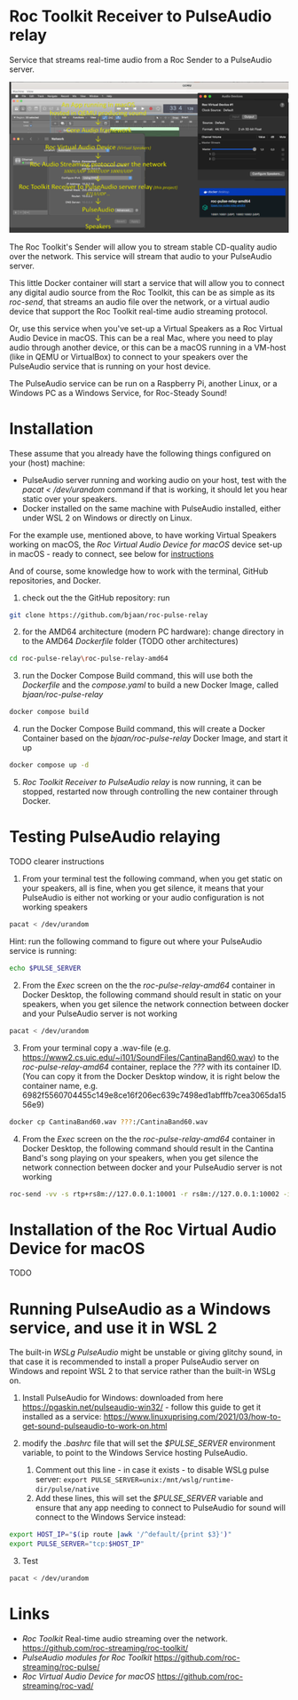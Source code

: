 # Roc Toolkit Receiver to PulseAudio relay
Service that streams real-time audio from a Roc Sender to a PulseAudio server.

![roc-pulse-relay overview](https://github.com/bjaan/roc-pulse-relay/blob/main/main.png?raw=true)

The Roc Toolkit's Sender will allow you to stream stable CD-quality audio over the network. This service will stream that audio to your PulseAudio server.

This little Docker container will start a service that will allow you to connect any digital audio source from the Roc Toolkit, this can be as simple as its *roc-send*, that streams an audio file over the network, or a virtual audio device that support the Roc Toolkit real-time audio streaming protocol.

Or, use this service when you've set-up a Virtual Speakers as a Roc Virtual Audio Device in macOS. This can be a real Mac, where you need to play audio through another device, or this can be a macOS running in a VM-host (like in QEMU or VirtualBox) to connect to your speakers over the PulseAudio service that is running on your host device.  

The PulseAudio service can be run on a Raspberry Pi, another Linux, or a Windows PC as a Windows Service, for Roc-Steady Sound!

# Installation

These assume that you already have the following things configured on your (host) machine:
* PulseAudio server running and working audio on your host, test with the _pacat < /dev/urandom_ command if that is working, it should let you hear static over your speakers.
* Docker installed on the same machine with PulseAudio installed, either under WSL 2 on Windows or directly on Linux.

For the example use, mentioned above, to have working Virtual Speakers working on macOS, the _Roc Virtual Audio Device for macOS_ device set-up in macOS - ready to connect, see below for [instructions](#-Installation-of-the-Roc-Virtual-Audio-Device-for-macOS)

And of course, some knowledge how to work with the terminal, GitHub repositories, and Docker.

1. check out the the GitHub repository: run
```sh
git clone https://github.com/bjaan/roc-pulse-relay
```
2. for the AMD64 architecture (modern PC hardware): change directory in to the AMD64 _Dockerfile_ folder (TODO other architectures)
```sh
cd roc-pulse-relay\roc-pulse-relay-amd64
```
3. run the Docker Compose Build command, this will use both the  _Dockerfile_ and the _compose.yaml_ to build a new Docker Image, called _bjaan/roc-pulse-relay_
```sh
docker compose build
```
4. run the Docker Compose Build command, this will create a Docker Container based on the _bjaan/roc-pulse-relay_ Docker Image, and start it up
```sh
docker compose up -d
```
5. _Roc Toolkit Receiver to PulseAudio relay_ is now running, it can be stopped, restarted now through controlling the new container through Docker.

# Testing PulseAudio relaying

TODO clearer instructions

1. From your terminal test the following command, when you get static on your speakers, all is fine, when you get silence, it means that your PulseAudio is either not working or your audio configuration is not working speakers
```sh
pacat < /dev/urandom
```
Hint: run the following command to figure out where your PulseAudio service is running:
```sh
echo $PULSE_SERVER
```

2. From the _Exec_ screen on the the _roc-pulse-relay-amd64_ container in Docker Desktop, the following command should result in static on your speakers, when you get silence the network connection between docker and your PulseAudio server is not working
```sh
pacat < /dev/urandom
```

3. From your terminal copy a .wav-file (e.g. https://www2.cs.uic.edu/~i101/SoundFiles/CantinaBand60.wav) to the _roc-pulse-relay-amd64_ container, replace the _???_ with its container ID. (You can copy it from the Docker Desktop window, it is right below the container name, e.g. 6982f5560704455c149e8ce16f206ec639c7498ed1abfffb7cea3065da1556e9)

```sh
docker cp CantinaBand60.wav ???:/CantinaBand60.wav
```

4. From the _Exec_ screen on the the _roc-pulse-relay-amd64_ container in Docker Desktop, the following command should result in the Cantina Band's song playing on your speakers, when you get silence the network connection between docker and your PulseAudio server is not working

```sh
roc-send -vv -s rtp+rs8m://127.0.0.1:10001 -r rs8m://127.0.0.1:10002 -i file:CantinaBand60.wav
```
# Installation of the Roc Virtual Audio Device for macOS

TODO

# Running PulseAudio as a Windows service, and use it in WSL 2

The built-in _WSLg PulseAudio_ might be unstable or giving glitchy sound, in that case it is recommended to install a proper PulseAudio server on Windows and repoint WSL 2 to that service rather than the built-in WSLg on.

1. Install PulseAudio for Windows: downloaded from here https://pgaskin.net/pulseaudio-win32/ - follow this guide to get it installed as a service: https://www.linuxuprising.com/2021/03/how-to-get-sound-pulseaudio-to-work-on.html

2. modify the _.bashrc_ file that will set the _$PULSE_SERVER_ environment variable, to point to the Windows Service hosting PulseAudio. 
	1. Comment out this line - in case it exists - to disable WSLg pulse server: `export PULSE_SERVER=unix:/mnt/wslg/runtime-dir/pulse/native`
	2. Add these lines, this will set the  _$PULSE_SERVER_ variable and ensure that any app needing to connect to PulseAudio for sound will connect to the Windows Service instead:
```sh
export HOST_IP="$(ip route |awk '/^default/{print $3}')"
export PULSE_SERVER="tcp:$HOST_IP"
```

3. Test
```sh
pacat < /dev/urandom
```

# Links
* _Roc Toolkit_ Real-time audio streaming over the network. https://github.com/roc-streaming/roc-toolkit/
* _PulseAudio modules for Roc Toolkit_ https://github.com/roc-streaming/roc-pulse/
* _Roc Virtual Audio Device for macOS_ https://github.com/roc-streaming/roc-vad/